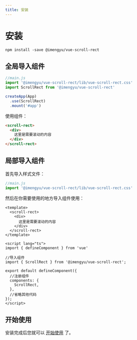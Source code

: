 ```yaml
---
title: 安装
---
```


# 安装

```shell
npm install -save @imengyu/vue-scroll-rect
```

## 全局导入组件

```js
//main.js
import '@imengyu/vue-scroll-rect/lib/vue-scroll-rect.css'
import ScrollRect from '@imengyu/vue-scroll-rect'

createApp(App)
  .use(ScrollRect)
  .mount('#app')  
```

使用组件：

```html
<scroll-rect>
  <div>
    这里是需要滚动的内容
  </div>
</scroll-rect>
```

## 局部导入组件

首先导入样式文件：

```js
//main.js
import '@imengyu/vue-scroll-rect/lib/vue-scroll-rect.css'
```

然后在你需要使用的地方导入组件使用：

```vue
<template>
  <scroll-rect>
    <div>
      这里是需要滚动的内容
    </div>
  </scroll-rect>
</template>

<script lang="ts">
import { defineComponent } from 'vue'

//导入组件
import { ScrollRect } from '@imengyu/vue-scroll-rect';

export default defineComponent({
  //注册组件
  components: {
    ScrollRect,
  },
  //省略其他代码
});
</script>
```

## 开始使用

安装完成后您就可以 [开始使用](./useage.md) 了。
